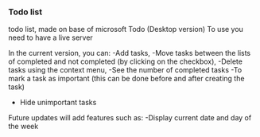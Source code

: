 ### Todo list
todo list, made on base of microsoft Todo (Desktop version)
To use you need to have a live server

In the current version, you can:
-Add tasks,
-Move tasks between the lists of completed and not completed (by clicking on the checkbox),
-Delete tasks using the context menu,
-See the number of completed tasks
-To mark a task as important (this can be done before and after creating the task)
- Hide unimportant tasks

Future updates will add features such as:
-Display current date and day of the week

